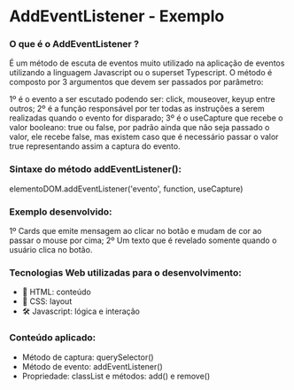 # AddEventListener - Exemplo

### O que é o AddEventListener ?
É um método de escuta de eventos muito utilizado na aplicação de eventos utilizando a linguagem Javascript ou o superset Typescript. O método é composto por 3 argumentos que devem ser passados por parâmetro:

1º é o evento a ser escutado podendo ser: click, mouseover, keyup entre outros;
2º é a função responsável por ter todas as instruções a serem realizadas quando o evento for disparado;
3º é o useCapture que recebe o valor booleano: true ou false, por padrão ainda que não seja passado o valor, ele recebe false, mas existem caso que é necessário passar o valor true representando assim a captura do evento.

### Sintaxe do método addEventListener():
elementoDOM.addEventListener('evento', function, useCapture)

### Exemplo desenvolvido:
1º Cards que emite mensagem ao clicar no botão e mudam de cor ao passar o mouse por cima;
2º Um texto que é revelado somente quando o usuário clica no botão.

### Tecnologias Web utilizadas para  o desenvolvimento:
- 📄 HTML: conteúdo
- 🎨 CSS: layout
- 🛠 Javascript: lógica e interação

### Conteúdo aplicado:
- Método de captura: querySelector()
- Método de evento: addEventListener()
- Propriedade: classList e métodos: add() e remove()


